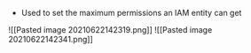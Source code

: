 - Used to set the maximum permissions an IAM entity can get

![[Pasted image 20210622142319.png]]
![[Pasted image 20210622142341.png]]